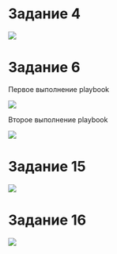 # Задание 4

<image src="task-4.png">

# Задание 6

Первое выполнение playbook

<image src="task-6-1.png">

Второе выполнение playbook

<image src="task-6-2.png">

# Задание 15

<image src="task-15.png">

# Задание 16

<image src="task-16.png">